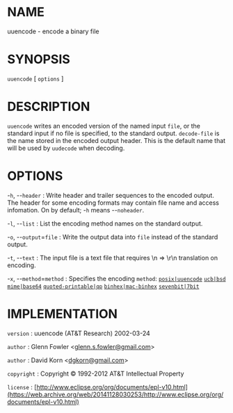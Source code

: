 # NAME

uuencode - encode a binary file

# SYNOPSIS

`uuencode` \[ `options` \]

# DESCRIPTION

`uuencode` writes an encoded version of the named input `file`, or the
standard input if no file is specified, to the standard output.
`decode-file` is the name stored in the encoded output header. This is
the default name that will be used by `uudecode` when decoding.

# OPTIONS

-`h`, --`header`
:   Write header and trailer sequences to the encoded output. The header
    for some encoding formats may contain file name and
    access infomation. On by default; -`h` means --`noheader`.

-`l`, --`list`
:   List the encoding method names on the standard output.

-`o`, --`output`=`file`
:   Write the output data into `file` instead of the standard output.

-`t`, --`text`
:   The input file is a text file that requires \\n =&gt; \\r\\n
    translation on encoding.

-`x`, --`method`=`method`
:   Specifies the encoding `method`: [`posix|uuencode`]()
    [`ucb|bsd`]() [`mime|base64`]() [`quoted-printable|qp`]()
    [`binhex|mac-binhex`]() [`sevenbit|7bit`]()

# IMPLEMENTATION

`version`
:   uuencode (AT&T Research) 2002-03-24

`author`
:   Glenn Fowler
    &lt;[glenn.s.fowler@gmail.com](https://web.archive.org/web/20141128030253/mailto:glenn.s.fowler@gmail.com)&gt;

`author`
:   David Korn
    &lt;[dgkorn@gmail.com](https://web.archive.org/web/20141128030253/mailto:dgkorn@gmail.com)&gt;

`copyright`
:   Copyright © 1992-2012 AT&T Intellectual Property

`license`
:   [http://www.eclipse.org/org/documents/epl-v10.html](https://web.archive.org/web/20141128030253/http://www.eclipse.org/org/documents/epl-v10.html)


